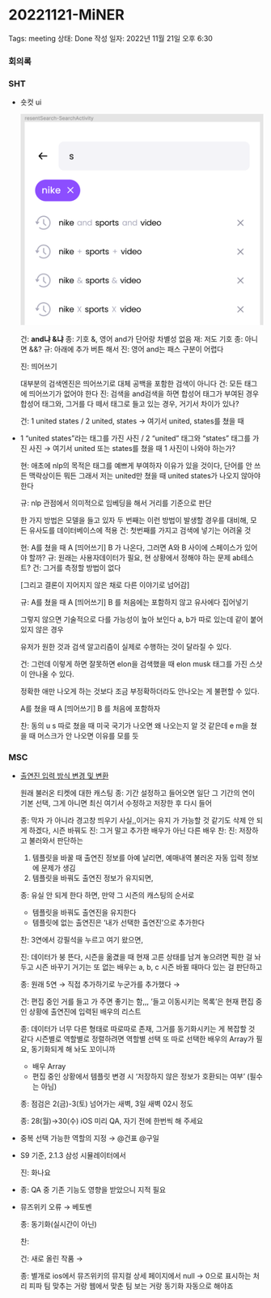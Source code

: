 # 20221121-MiNER

Tags: meeting
상태: Done
작성 일자: 2022년 11월 21일 오후 6:30

### 회의록

### SHT

- 숏컷 ui
    
    ![스크린샷 2022-11-21 15.56.00.png](20221121-MiNER%20980a2aab3c3b4885bc113fbda4579432/%25E1%2584%2589%25E1%2585%25B3%25E1%2584%258F%25E1%2585%25B3%25E1%2584%2585%25E1%2585%25B5%25E1%2586%25AB%25E1%2584%2589%25E1%2585%25A3%25E1%2586%25BA_2022-11-21_15.56.00.png)
    
    건: **and냐 &냐**
    종: 기호 &, 영어 and가 단어랑 차별성 없음
    재: 저도 기호
    종: 아니면 &&?
    규: 아래에 추가 버튼 해서 
    진: 영어 and는 패스 구분이 어렵다
    
    진: 띄어쓰기
    
    대부분의 검색엔진은 띄어쓰기로 대체
    공백을 포함한 검색이 아니다
    건: 모든 태그에 띄어쓰기가 없어야 한다
    진: 검색을 and검색을 하면 합성어 태그가 부여된 경우
    합성어 태그와, 그거를 다 떼서 태그로 들고 있는 경우, 거기서 차이가 있나?
    
    건: 1 united states / 2 united, states → 여기서 united, states를 쳤을 때
    
- 1 “united states”라는 태그를 가진 사진 / 2 “united” 태그와 “states” 태그를 가진 사진 → 여기서 united 또는 states를 쳤을 때 1 사진이 나와야 하는가?
    
    현: 애초에 nlp의 목적은 태그를 예쁘게 부여하자
    이유가 있을 것이다, 단어를 안 쓰든 맥락상이든 뭐든
    그래서 저는 united만 쳤을 때 united states가 나오지 않아야 한다
    
    규: nlp 관점에서 의미적으로 임베딩을 해서 거리를 기준으로 판단 
    
    한 가지 방법은 모델을 들고 있자
    두 번째는 이런 방법이 발생할 경우를 대비해, 모든 유사도를 데이터베이스에 적용
    건: 첫번째를 가지고 검색에 넣기는 어려울 것
    
    현: A를 쳤을 때 A [띄어쓰기] B 가 나온다, 그러면 A와 B 사이에 스페이스가 있어야 할까?
    규: 원래는 사용자데이터가 필요, 현 상황에서 정해야 하는 문제 ab테스트?
    건: 그거를 측정할 방법이 없다 
    
    [그리고 결론이 지어지지 않은 채로 다른 이야기로 넘어감]
    
    규: A를 쳤을 때 A [띄어쓰기] B 를 처음에는 포함하지 않고 유사에다 집어넣기 
    
    그렇지 않으면 기술적으로 다를 가능성이 높아 보인다
    a, b가 따로 있는데 같이 붙어있지 않은 경우
    
    유저가 원한 것과 검색 알고리즘이 실제로 수행하는 것이 달라질 수 있다.
    
    건: 그런데 이렇게 하면 잘못하면 elon을 검색했을 때 elon musk 태그를 가진 스샷이 안나올 수 있다.
    
    정확한 애만 나오게 하는 것보다 조금 부정확하더라도 안나오는 게 불편할 수 있다.
    
    A를 쳤을 때 A [띄어쓰기] B 를 처음에 포함하자
    
    찬: 동의 u s 따로 쳤을 때 미국 국기가 나오면 왜 나오는지 알 것 같은데
    e m을 쳤을 때 머스크가 안 나오면 이유를 모를 듯
    

### MSC

- [출연진 입력 방식 변경 및 변환](https://www.notion.so/4e6bd833333e461bb50f86d596147ddf)
    
    원래 불러온 티켓에 대한 캐스팅 
    종: 기간 설정하고 들어오면 일단 그 기간의 연이 기본 선택, 그게 아니면 최신
    여기서 수정하고 저장한 후 다시 들어
    
    종: 막자 가 아니라 경고창 띄우기
    사실,,이거는 유지 가 가능할 것 같기도
    삭제 안 되게 하겠다, 시즌 바꿔도
    진: 그거 말고 추가한 배우가 아닌 다른 배우
    찬: 
    진: 저장하고 불러와서 판단하는 
    
    1. 템플릿을 바꿀 때 출연진 정보를 아예 날리면, 예매내역 불러온 자동 입력 정보에 문제가 생김
    2. 템플릿을 바꿔도 출연진 정보가 유지되면,
    
    종: 유실 안 되게 한다 하면, 만약 그 시즌의 캐스팅의 순서로 
    
    - 템플릿을 바꿔도 출연진을 유지한다
    - 템플릿에 없는 출연진은 ‘내가 선택한 출연진’으로 추가한다
    
    찬: 3연에서 강필석을 누르고 여기 왔으면,
    
    진: 데이터가 붕 뜬다, 시즌을 옮겼을 때 현재 고른 상태를 남겨 놓으려면 픽한 걸 놔두고 시즌 바꾸기
    거기는 또 없는 배우는 
    a, b, c
    시즌 바뀔 때마다 있는 걸 판단하고
    
    종: 원래 5연 → 직접 추가하기로 누군가를 추가했다 →
    
    건: 편집 중인 거를 들고 가 주면 좋기는 함,,,
    ’들고 이동시키는 목록’은 현재 편집 중인 상황에 출연진에 입력된 배우의 리스트
    
    종: 데이터가 너무 다른 형태로 따로따로 존재, 그거를 동기화시키는 게 복잡할 것 같다
    시즌별로 역할별로 정렬하려면 역할별 선택
    또 따로 선택한 배우의 Array가 필요, 동기화되게 해 놔도 꼬이니까
    
    - 배우 Array
    - 편집 중인 상황에서 템플릿 변경 시 ‘저장하지 않은 정보가 호환되는 여부’ (필수는 아님)
    
    종: 점검은 2(금)-3(토) 넘어가는 새벽, 3일 새벽 02시 정도
    
    종: 28(월)→30(수) iOS 미리 QA, 자기 전에 한번씩 해 주세요
    
- 중복 선택 가능한 역할의 지정 → @건표 @구일
- S9 기준, 2.1.3 삼성 시뮬레이터에서
    
    진: 화나요
    
- 종: QA 중 기존 기능도 영향을 받았으니 지적 필요
- 뮤즈위키 오류 → 베토벤
    
    종: 동기화(실시간이 아닌)
    
    찬: 
    
    건: 새로 올린 작품 → 
    
    종: 별개로 ios에서 뮤즈위키의 뮤지컬 상세 페이지에서 null → 0으로 표시하는 처리
    피파 팀 맞추는 거랑 웹에서 맞춘 팀 보는 거랑 동기화
    자동으로 해야죠
